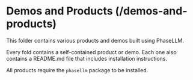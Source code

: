 # Demos and Products (/demos-and-products)

This folder contains various products and demos built using PhaseLLM.

Every fold contains a self-contained product or demo. Each one also contains a README.md file that includes installation instructions.

All products require the `phasellm` package to be installed.
